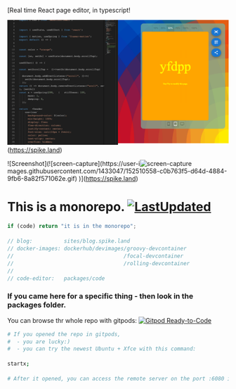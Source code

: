 [Real time React page editor, in typescript!

![Screenshot](editor.png)(https://spike.land)

![Screenshot](![screen-capture](https://user-i![screen-capture](https://user-images.githubusercontent.com/1433047/152510761-ecd12293-1eaf-425e-ae7b-71238260cc8c.gif)
mages.githubusercontent.com/1433047/152510558-c0b763f5-d64d-4884-9fb6-8a82f571062e.gif)
)](https://spike.land)

# This is a monorepo. [![LastUpdated](https://img.shields.io/github/last-commit/zerdos/spike.land.svg)](https://github.com/zerdos/spike.land/)

```js
if (code) return "it is in the monorepo";

// blog:          sites/blog.spike.land
// docker-images: dockerhub/devimages/groovy-devcontainer
//                                   /focal-devcontainer
//                                   /rolling-devcontainer
//
// code-editor:   packages/code
```

### If you came here for a specific thing - then look in the packages folder.

You can browse thr whole repo with gitpods:
[![Gitpod Ready-to-Code](https://img.shields.io/badge/Gitpod-Ready--to--Code-blue?logo=gitpod)](https://gitpod.io/#https://github.com/zerdos/spike.land)

```bash
# If you opened the repo in gitpods, 
#  - you are lucky:) 
#  - you can try the newest Ubuntu + Xfce with this command:

startx;

# After it opened, you can access the remote server on the port :6080 in your browser.
```
